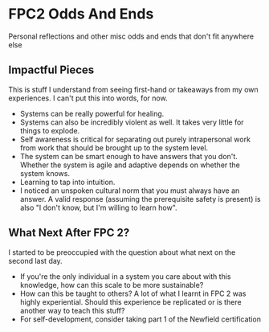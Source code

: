 # FPC2 Odds And Ends

Personal reflections and other misc odds and ends that don't fit anywhere else

## Impactful Pieces

This is stuff I understand from seeing first-hand or takeaways from my own experiences. I can't put this into words, for now.

* Systems can be really powerful for healing.
* Systems can also be incredibly violent as well. It takes very little for things to explode.
* Self awareness is critical for separating out purely intrapersonal work from work that should be brought up to the system level.
* The system can be smart enough to have answers that you don't. Whether the system is agile and adaptive depends on whether the system knows.
* Learning to tap into intuition.
* I noticed an unspoken cultural norm that you must always have an answer. A valid response (assuming the prerequisite safety is present) is also "I don't know, but I'm willing to learn how".

## What Next After FPC 2?

I started to be preoccupied with the question about what next on the second last day.

* If you're the only individual in a system you care about with this knowledge, how can this scale to be more sustainable?
* How can this be taught to others? A lot of what I learnt in FPC 2 was highly experiential. Should this experience be replicated or is there another way to teach this stuff?
* For self-development, consider taking part 1 of the Newfield certification
